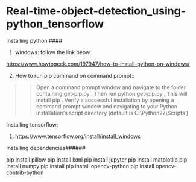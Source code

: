 # Real-time-object-detection_using-python_tensorflow

Installing python  ####

1. windows:
follow the link beow

https://www.howtogeek.com/197947/how-to-install-python-on-windows/



2. How to run pip command on command prompt::

>>Open a command prompt window and navigate to the folder containing get-pip.py . Then run python get-pip.py . This will install pip . Verify a successful installation by opening a command prompt window and navigating to your Python installation's script directory (default is C:\Python27\Scripts )





Installing tensorflow:

1. https://www.tensorflow.org/install/install_windows





Installing dependencies######

pip install pillow
pip install lxml
pip install jupyter
pip install matplotlib
pip install numpy
pip install 
pip install opencv-python
pip install opencv-contrib-python







